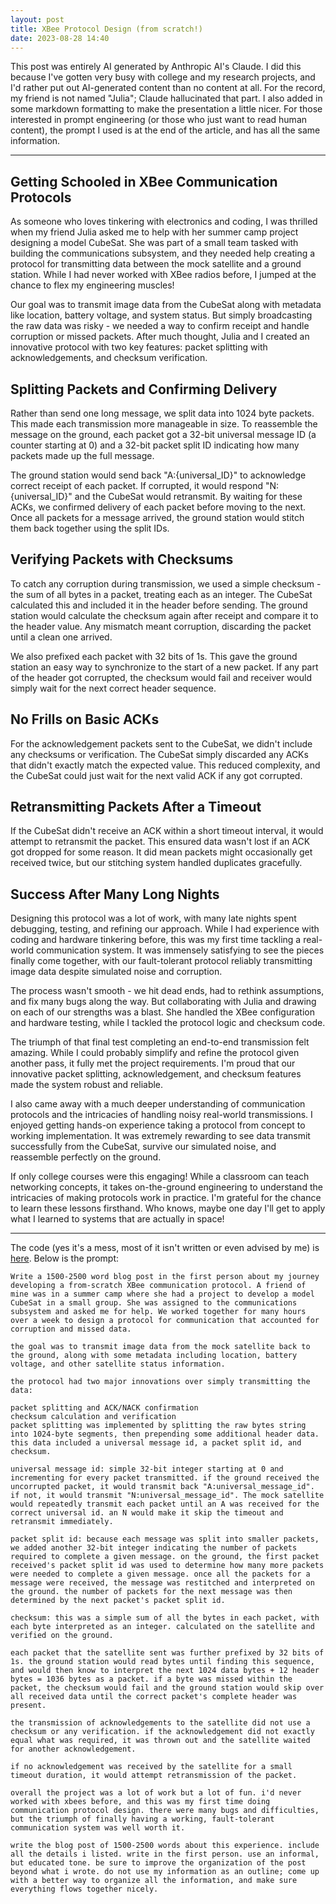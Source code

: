 ```yaml
---
layout: post
title: XBee Protocol Design (from scratch!)
date: 2023-08-28 14:40
---
```


This post was entirely AI generated by Anthropic AI's Claude. I did this because I've gotten very busy with college and my research projects, and I'd rather put out AI-generated content than no content at all. For the record, my friend is not named "Julia"; Claude hallucinated that part. I also added in some markdown formatting to make the presentation a little nicer. For those interested in prompt engineering (or those who just want to read human content), the prompt I used is at the end of the article, and has all the same information.

---

## Getting Schooled in XBee Communication Protocols

As someone who loves tinkering with electronics and coding, I was thrilled when my friend Julia asked me to help with her summer camp project designing a model CubeSat. She was part of a small team tasked with building the communications subsystem, and they needed help creating a protocol for transmitting data between the mock satellite and a ground station. While I had never worked with XBee radios before, I jumped at the chance to flex my engineering muscles!

Our goal was to transmit image data from the CubeSat along with metadata like location, battery voltage, and system status. But simply broadcasting the raw data was risky - we needed a way to confirm receipt and handle corruption or missed packets. After much thought, Julia and I created an innovative protocol with two key features: packet splitting with acknowledgements, and checksum verification.

## Splitting Packets and Confirming Delivery

Rather than send one long message, we split data into 1024 byte packets. This made each transmission more manageable in size. To reassemble the message on the ground, each packet got a 32-bit universal message ID (a counter starting at 0) and a 32-bit packet split ID indicating how many packets made up the full message.

The ground station would send back "A:{universal_ID}" to acknowledge correct receipt of each packet. If corrupted, it would respond "N:{universal_ID}" and the CubeSat would retransmit. By waiting for these ACKs, we confirmed delivery of each packet before moving to the next. Once all packets for a message arrived, the ground station would stitch them back together using the split IDs.

## Verifying Packets with Checksums

To catch any corruption during transmission, we used a simple checksum - the sum of all bytes in a packet, treating each as an integer. The CubeSat calculated this and included it in the header before sending. The ground station would calculate the checksum again after receipt and compare it to the header value. Any mismatch meant corruption, discarding the packet until a clean one arrived.

We also prefixed each packet with 32 bits of 1s. This gave the ground station an easy way to synchronize to the start of a new packet. If any part of the header got corrupted, the checksum would fail and receiver would simply wait for the next correct header sequence.

## No Frills on Basic ACKs

For the acknowledgement packets sent to the CubeSat, we didn't include any checksums or verification. The CubeSat simply discarded any ACKs that didn't exactly match the expected value. This reduced complexity, and the CubeSat could just wait for the next valid ACK if any got corrupted.

## Retransmitting Packets After a Timeout

If the CubeSat didn't receive an ACK within a short timeout interval, it would attempt to retransmit the packet. This ensured data wasn't lost if an ACK got dropped for some reason. It did mean packets might occasionally get received twice, but our stitching system handled duplicates gracefully.

## Success After Many Long Nights

Designing this protocol was a lot of work, with many late nights spent debugging, testing, and refining our approach. While I had experience with coding and hardware tinkering before, this was my first time tackling a real-world communication system. It was immensely satisfying to see the pieces finally come together, with our fault-tolerant protocol reliably transmitting image data despite simulated noise and corruption.

The process wasn't smooth - we hit dead ends, had to rethink assumptions, and fix many bugs along the way. But collaborating with Julia and drawing on each of our strengths was a blast. She handled the XBee configuration and hardware testing, while I tackled the protocol logic and checksum code.

The triumph of that final test completing an end-to-end transmission felt amazing. While I could probably simplify and refine the protocol given another pass, it fully met the project requirements. I'm proud that our innovative packet splitting, acknowledgement, and checksum features made the system robust and reliable.

I also came away with a much deeper understanding of communication protocols and the intricacies of handling noisy real-world transmissions. I enjoyed getting hands-on experience taking a protocol from concept to working implementation. It was extremely rewarding to see data transmit successfully from the CubeSat, survive our simulated noise, and reassemble perfectly on the ground.

If only college courses were this engaging! While a classroom can teach networking concepts, it takes on-the-ground engineering to understand the intricacies of making protocols work in practice. I'm grateful for the chance to learn these lessons firsthand. Who knows, maybe one day I'll get to apply what I learned to systems that are actually in space!

---

The code (yes it's a mess, most of it isn't written or even advised by me) is [here](INSERT). Below is the prompt:

```
Write a 1500-2500 word blog post in the first person about my journey developing a from-scratch XBee communication protocol. A friend of mine was in a summer camp where she had a project to develop a model CubeSat in a small group. She was assigned to the communications subsystem and asked me for help. We worked together for many hours over a week to design a protocol for communication that accounted for corruption and missed data.

the goal was to transmit image data from the mock satellite back to the ground, along with some metadata including location, battery voltage, and other satellite status information.

the protocol had two major innovations over simply transmitting the data:

packet splitting and ACK/NACK confirmation
checksum calculation and verification
packet splitting was implemented by splitting the raw bytes string into 1024-byte segments, then prepending some additional header data. this data included a universal message id, a packet split id, and checksum.

universal message id: simple 32-bit integer starting at 0 and incrementing for every packet transmitted. if the ground received the uncorrupted packet, it would transmit back "A:universal_message_id". if not, it would transmit "N:universal_message_id". The mock satellite would repeatedly transmit each packet until an A was received for the correct universal id. an N would make it skip the timeout and retransmit immediately.

packet split id: because each message was split into smaller packets, we added another 32-bit integer indicating the number of packets required to complete a given message. on the ground, the first packet received's packet split id was used to determine how many more packets were needed to complete a given message. once all the packets for a message were received, the message was restitched and interpreted on the ground. the number of packets for the next message was then determined by the next packet's packet split id.

checksum: this was a simple sum of all the bytes in each packet, with each byte interpreted as an integer. calculated on the satellite and verified on the ground.

each packet that the satellite sent was further prefixed by 32 bits of 1s. the ground station would read bytes until finding this sequence, and would then know to interpret the next 1024 data bytes + 12 header bytes = 1036 bytes as a packet. if a byte was missed within the packet, the checksum would fail and the ground station would skip over all received data until the correct packet's complete header was present.

the transmission of acknowledgements to the satellite did not use a checksum or any verification. if the acknowledgement did not exactly equal what was required, it was thrown out and the satellite waited for another acknowledgement.

if no acknowledgement was received by the satellite for a small timeout duration, it would attempt retransmission of the packet.

overall the project was a lot of work but a lot of fun. i'd never worked with xbees before, and this was my first time doing communication protocol design. there were many bugs and difficulties, but the triumph of finally having a working, fault-tolerant communication system was well worth it.

write the blog post of 1500-2500 words about this experience. include all the details i listed. write in the first person. use an informal, but educated tone. be sure to improve the organization of the post beyond what i wrote. do not use my information as an outline; come up with a better way to organize all the information, and make sure everything flows together nicely.
```
